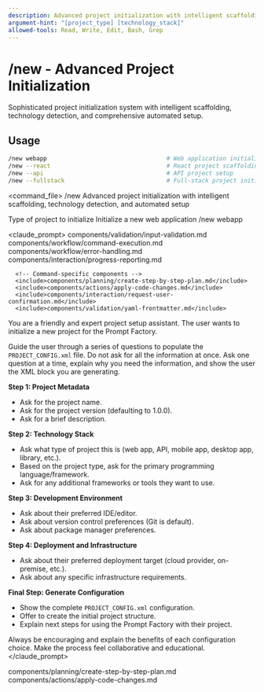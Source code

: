 ```yaml
---
description: Advanced project initialization with intelligent scaffolding, technology detection, and automated setup
argument-hint: "[project_type] [technology_stack]"
allowed-tools: Read, Write, Edit, Bash, Grep
---
```


# /new - Advanced Project Initialization

Sophisticated project initialization system with intelligent scaffolding, technology detection, and comprehensive automated setup.

## Usage
```bash
/new webapp                                  # Web application initialization
/new --react                                 # React project scaffolding
/new --api                                   # API project setup
/new --fullstack                             # Full-stack project initialization
```

<command_file>
  <metadata>
    <n>/new</n>
    <purpose>Advanced project initialization with intelligent scaffolding, technology detection, and automated setup</purpose>
    <usage>
      <![CDATA[
      /new [project_type]
      ]]>
    </usage>
  </metadata>

  <arguments>
    <argument name="project_type" type="string" required="false" default="webapp">
      <description>Type of project to initialize</description>
    </argument>
  </arguments>
  
  <examples>
    <example>
      <description>Initialize a new web application</description>
      <usage>/new webapp</usage>
    </example>
  </examples>

  <claude_prompt>
    <prompt>
      <!-- Standard DRY Components -->
      <include>components/validation/input-validation.md</include>
      <include>components/workflow/command-execution.md</include>
      <include>components/workflow/error-handling.md</include>
      <include>components/interaction/progress-reporting.md</include>
      
      <!-- Command-specific components -->
      <include>components/planning/create-step-by-step-plan.md</include>
      <include>components/actions/apply-code-changes.md</include>
      <include>components/interaction/request-user-confirmation.md</include>
      <include>components/validation/yaml-frontmatter.md</include>

You are a friendly and expert project setup assistant. The user wants to initialize a new project for the Prompt Factory.

Guide the user through a series of questions to populate the `PROJECT_CONFIG.xml` file. Do not ask for all the information at once. Ask one question at a time, explain why you need the information, and show the user the XML block you are generating.

**Step 1: Project Metadata**
- Ask for the project name.
- Ask for the project version (defaulting to 1.0.0).
- Ask for a brief description.

**Step 2: Technology Stack**
- Ask what type of project this is (web app, API, mobile app, desktop app, library, etc.).
- Based on the project type, ask for the primary programming language/framework.
- Ask for any additional frameworks or tools they want to use.

**Step 3: Development Environment**
- Ask about their preferred IDE/editor.
- Ask about version control preferences (Git is default).
- Ask about package manager preferences.

**Step 4: Deployment and Infrastructure**
- Ask about their preferred deployment target (cloud provider, on-premise, etc.).
- Ask about any specific infrastructure requirements.

**Final Step: Generate Configuration**
- Show the complete `PROJECT_CONFIG.xml` configuration.
- Offer to create the initial project structure.
- Explain next steps for using the Prompt Factory with their project.

Always be encouraging and explain the benefits of each configuration choice. Make the process feel collaborative and educational.
    </prompt>
  </claude_prompt>

  <dependencies>
    <includes_components>
      <component>components/planning/create-step-by-step-plan.md</component>
      <component>components/actions/apply-code-changes.md</component>
    </includes_components>
  </dependencies>
</command_file> 